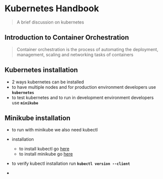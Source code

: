 # Kubernetes Handbook

> A brief discussion on kubernetes

## Introduction to Container Orchestration

> Container orchestration is the process of automating the deployment, management, scaling and networking tasks of containers

## Kubernetes installation

- 2 ways kubernetes can be installed
- to have multiple nodes and for production environment developers use **`kubernetes`**
- to test kubernetes and to run in development environment developers use **`minikube`**

## Minikube installation

- to run with minikube we also need kubectl

- installation

  - to install kubectl go [here](https://kubernetes.io/docs/tasks/tools/install-kubectl-linux/)
  - to install minikube go [here](https://minikube.sigs.k8s.io/docs/start/)

- to verify kubectl installation run **`kubectl version --client`**
-
